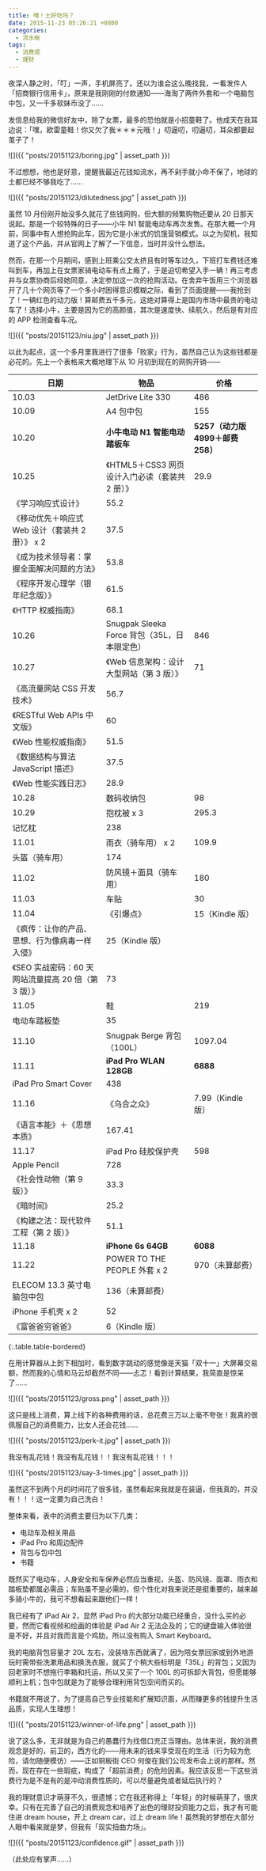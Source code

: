 ```yaml
---
title: 嘿！土好吃吗？
date: 2015-11-23 05:26:21 +0800
categories:
  - 流水帐
tags:
  - 消费观
  - 理财
---
```


夜深人静之时，「叮」一声，手机屏亮了。还以为谁会这么晚找我，一看发件人「招商银行信用卡」，原来是我刚刚的付款通知——海淘了两件外套和一个电脑包中包，又一千多软妹币没了……

发信息给我的微信好友中，除了女票，最多的恐怕就是小招童鞋了。他成天在我耳边说：「嘿，欧雷童鞋！你又欠了我＊＊＊元哦！」叨逼叨，叨逼叨，耳朵都要起茧子了！

![]({{ "posts/20151123/boring.jpg" | asset_path }})

不过想想，他也是好意，提醒我最近花钱如流水，再不剁手就小命不保了，地球的土都已经不够我吃了……

![]({{ "posts/20151123/dilutedness.jpg" | asset_path }})

虽然 10 月份刚开始没多久就花了些钱网购，但大额的频繁购物还要从 20 日那天说起。那是一个较特殊的日子——小牛 N1 智能电动车再次发售。在那大概一个月前，同事中有人想抢购此车，因为它是小米式的饥饿营销模式。以之为契机，我知道了这个产品，并从官网上了解了一下信息，当时并没什么想法。

然而，在那一个月期间，感到上班乘公交太挤且有时等车过久，下班打车费钱还难叫到车，再加上在女票家骑电动车有点上瘾了，于是迫切希望入手一辆！再三考虑并与女票协商后经她同意，决定参加这一次的抢购活动。在舍弃午饭用三个浏览器开了几十个网页等了一个多小时困得意识模糊之际，看到了页面提醒——我抢到了！一辆红色的动力版！算邮费五千多元，这绝对算得上是国内市场中最贵的电动车了！选择小牛，主要是因为它的高颜值，其次是速度快、续航久，然后是有对应的 APP 检测查看车况。

![]({{ "posts/20151123/niu.jpg" | asset_path }})

以此为起点，这一个多月里我进行了很多「败家」行为，虽然自己认为这些钱都是必花的。先上一个表格来大概地理下从 10 月初到现在的网购开销——

日期 | 物品 | 价格
---- | ----- | -----
10.03 | JetDrive Lite 330 | 486
10.09 | A4 包中包 | 155
10.20 | **小牛电动 N1 智能电动踏板车** | **5257（动力版 4999＋邮费 258）**
10.25 | 《HTML5＋CSS3 网页设计入门必读（套装共 2 册）》 | 29.9
 | 《学习响应式设计》 | 55.2
 | 《移动优先＋响应式 Web 设计（套装共 2 册）》 x 2 | 37.5
 | 《成为技术领导者：掌握全面解决问题的方法》 | 53.8
 | 《程序开发心理学（银年纪念版）》 | 61.5
 | 《HTTP 权威指南》 | 68.1
10.26 | Snugpak Sleeka Force 背包（35L，日本限定色） | 846
10.27 | 《Web 信息架构：设计大型网站（第 3 版）》 | 71
 | 《高流量网站 CSS 开发技术》 | 56.7
 | 《RESTful Web APIs 中文版》 | 60
 | 《Web 性能权威指南》 | 51.5
 | 《数据结构与算法 JavaScript 描述》 | 37.5
 | 《Web 性能实践日志》 | 28.9
10.28 | 数码收纳包 | 98
10.29 | 抱枕被 x 3 | 295.3
 | 记忆枕 | 238
11.01 | 雨衣（骑车用） x 2 | 109.9
 | 头盔（骑车用） | 174
11.02 | 防风镜＋面具（骑车用） | 180
11.03 | 车贴 | 30
11.04 | 《引爆点》 | 15（Kindle 版）
 | 《疯传：让你的产品、思想、行为像病毒一样入侵》 | 25（Kindle 版）
 | 《SEO 实战密码：60 天网站流量提高 20 倍（第 3 版）》 | 73
11.05 | 鞋 | 219
 | 电动车踏板垫 | 35
11.10 | Snugpak Berge 背包（100L） | 1097.04
11.11 | **iPad Pro WLAN 128GB** | **6888**
 | iPad Pro Smart Cover | 438
11.16 | 《乌合之众》 | 7.99（Kindle 版）
 | 《语言本能》＋《思想本质》 | 167.41
11.17 | iPad Pro 硅胶保护壳 | 598
 | Apple Pencil | 728
 | 《社会性动物（第 9 版）》 | 33.3
 | 《暗时间》 | 25.2
 | 《构建之法：现代软件工程（第 2 版）》 | 51.1
11.18 | **iPhone 6s 64GB** | **6088**
11.22 | POWER TO THE PEOPLE 外套 x 2 | 970（未算邮费）
 | ELECOM 13.3 英寸电脑包中包 | 136（未算邮费）
 | iPhone 手机壳 x 2 | 52
 | 《富爸爸穷爸爸》 | 6（Kindle 版）
{:.table.table-bordered}

在用计算器从上到下相加时，看到数字跳动的感觉像是天猫「双十一」大屏幕交易额，然而我的心情和马云却截然不同——忐忑！看到计算结果，我简直是惊呆了……

![]({{ "posts/20151123/gross.png" | asset_path }})

这只是线上消费，算上线下的各种费用的话，总花费三万以上毫不夸张！我真的很佩服自己的消费能力，比女人还会花钱……

![]({{ "posts/20151123/perk-it.jpg" | asset_path }})

我没有乱花钱！我没有乱花钱！！我没有乱花钱！！！

![]({{ "posts/20151123/say-3-times.jpg" | asset_path }})

虽然这不到两个月的时间花了很多钱，虽然看起来我就是在装逼，但我真的，并没有！！！这一定要为自己洗白！

整体来看，表中的消费主要归为以下几类：

* 电动车及相关用品
* iPad Pro 和周边配件
* 背包与包中包
* 书籍

既然买了电动车，人身安全和车保养必然应当重视，头盔、防风镜、面罩、雨衣和踏板垫都属必需品；车贴虽不是必需的，但个性化对我来说还是挺重要的，越来越多骑小牛的，我可不想看起来跟他们一样！

我已经有了 iPad Air 2，显然 iPad Pro 的大部分功能已经重合，没什么买的必要，然而它看视频和绘画的体验是 iPad Air 2 无法企及的；它的键盘输入体验很是不好，并且对我而言是个鸡肋，所以没有购入 Smart Keyboard。

我的电脑背包容量才 20L 左右，没装啥东西就满了，因为陪女票回家或到外地游玩时需带些洗漱用品和换洗衣服，就买了个稍大些标明是「35L」的背包；又因为回老家时不想拖行李箱和托运，所以又买了一个 100L 的可拆卸大背包，但愿能够顺利上机；包中包就是为了能够合理利用背包空间而买的。

书籍就不用说了，为了提高自己专业技能和扩展知识面，从而赚更多的钱提升生活品质，实现人生理想！

![]({{ "posts/20151123/winner-of-life.png" | asset_path }})

说了这么多，无非就是为自己的愚蠢行为找借口充正当理由。总体来说，我的消费观念是好的，前卫的，西方化的——用未来的钱来享受现在的生活（行为较为危险，请勿随便模仿）——正如铜板街 CEO 何俊在我们公司发布会上说的那样。然而，现在存在一些瑕疵，构成了「超前消费」的危险因素。我应该反思一下这些消费行为是不是有的是冲动消费性质的，可以尽量避免或者延后执行的？

我的理财意识才萌芽不久，很遗憾；它在我还称得上「年轻」的时候萌芽了，很庆幸。只有在完善了自己的消费观念和培养了出色的理财投资能力之后，我才有可能住进 dream house，开上 dream car，过上 dream life！虽然我的梦想在大部分人眼中看来就是梦，但我有「现实扭曲力场」。

![]({{ "posts/20151123/confidence.gif" | asset_path }})

（此处应有掌声……）
